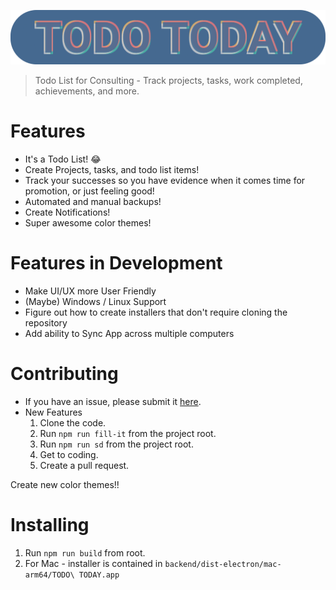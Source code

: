 ![alt text](./readme/logo.png "Logo")

> Todo List for Consulting - Track projects, tasks, work completed, achievements, and more.

# Features

- It's a Todo List! 😂
- Create Projects, tasks, and todo list items!
- Track your successes so you have evidence when it comes time for promotion, or just feeling good!
- Automated and manual backups!
- Create Notifications!
- Super awesome color themes!

# Features in Development

- Make UI/UX more User Friendly
- (Maybe) Windows / Linux Support
- Figure out how to create installers that don't require cloning the repository
- Add ability to Sync App across multiple computers

# Contributing

- If you have an issue, please submit it [here](https://github.com/TravisBumgarner/todotoday/issues).
- New Features
  1. Clone the code.
  2. Run `npm run fill-it` from the project root.
  3. Run `npm run sd` from the project root.
  4. Get to coding.
  5. Create a pull request.

Create new color themes!!

# Installing

1. Run `npm run build` from root.
2. For Mac - installer is contained in `backend/dist-electron/mac-arm64/TODO\ TODAY.app`